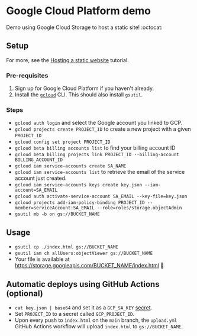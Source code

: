 # Google Cloud Platform demo

Demo using Google Cloud Storage to host a static site! :octocat:

## Setup

For more, see the [Hosting a static website](https://cloud.google.com/storage/docs/hosting-static-website) tutorial.

### Pre-requisites
1. Sign up for Google Cloud Platform if you haven't already.
1. Install the [`gcloud`](https://cloud.google.com/sdk/gcloud) CLI. This should also install `gsutil`.

### Steps
* `gcloud auth login` and select the Google account you linked to GCP.
* `gcloud projects create PROJECT_ID` to create a new project with a given `PROJECT_ID`
* `gcloud config set project PROJECT_ID`
* `gcloud beta billing accounts list` to find your billing account ID
* `gcloud beta billing projects link PROJECT_ID --billing-account BILLING_ACCOUNT_ID`
* `gcloud iam service-accounts create SA_NAME`
* `gcloud iam service-accounts list` to retrieve the email of the service account just created.
* `gcloud iam service-accounts keys create key.json --iam-account=SA_EMAIL`
* `gcloud auth activate-service-account SA_EMAIL --key-file=key.json`
* `gcloud projects add-iam-policy-binding PROJECT_ID --member=serviceAccount:SA_EMAIL --role=roles/storage.objectAdmin`
* `gsutil mb -b on gs://BUCKET_NAME`

## Usage
* `gsutil cp ./index.html gs://BUCKET_NAME`
* `gsutil iam ch allUsers:objectViewer gs://BUCKET_NAME`
* Your file is available at https://storage.googleapis.com/BUCKET_NAME/index.html 🚀

## Automatic deploys using GitHub Actions (optional)

* `cat key.json | base64` and set it as a `GCP_SA_KEY` [secret](https://docs.github.com/en/actions/configuring-and-managing-workflows/creating-and-storing-encrypted-secrets).
* Set `PROJECT_ID` to a secret called `GCP_PROJECT_ID`.
* Upon every push to `index.html` on the `main` branch, the `upload.yml` GitHub Actions workflow will upload `index.html` to `gs://BUCKET_NAME`.